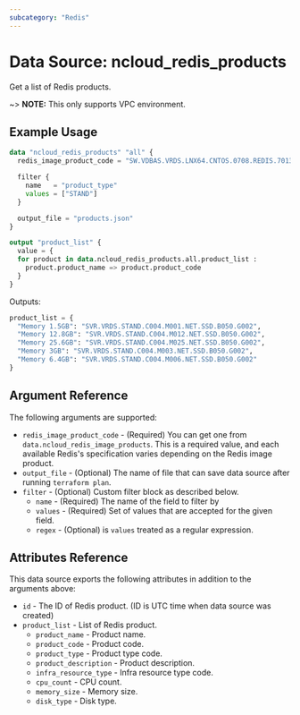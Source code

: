 ```yaml
---
subcategory: "Redis"
---
```



# Data Source: ncloud_redis_products

Get a list of Redis products.

~> **NOTE:** This only supports VPC environment.

## Example Usage

```terraform
data "ncloud_redis_products" "all" {
  redis_image_product_code = "SW.VDBAS.VRDS.LNX64.CNTOS.0708.REDIS.7013.B050"

  filter {
    name   = "product_type"
    values = ["STAND"]
  }

  output_file = "products.json"
}

output "product_list" {
  value = {
  for product in data.ncloud_redis_products.all.product_list :
    product.product_name => product.product_code
  }
}
```

Outputs:
```terraform
product_list = {
  "Memory 1.5GB": "SVR.VRDS.STAND.C004.M001.NET.SSD.B050.G002",
  "Memory 12.8GB": "SVR.VRDS.STAND.C004.M012.NET.SSD.B050.G002",
  "Memory 25.6GB": "SVR.VRDS.STAND.C004.M025.NET.SSD.B050.G002",
  "Memory 3GB": "SVR.VRDS.STAND.C004.M003.NET.SSD.B050.G002",
  "Memory 6.4GB": "SVR.VRDS.STAND.C004.M006.NET.SSD.B050.G002"
}
```

## Argument Reference

The following arguments are supported:

* `redis_image_product_code` - (Required) You can get one from `data.ncloud_redis_image_products`. This is a required value, and each available Redis's specification varies depending on the Redis image product.
* `output_file` - (Optional) The name of file that can save data source after running `terraform plan`.
* `filter` - (Optional) Custom filter block as described below.
  * `name` - (Required) The name of the field to filter by
  * `values` - (Required) Set of values that are accepted for the given field.
  * `regex` - (Optional) is `values` treated as a regular expression.

## Attributes Reference

This data source exports the following attributes in addition to the arguments above:

* `id` - The ID of Redis product. (ID is UTC time when data source was created)
* `product_list` - List of Redis product.
  * `product_name` - Product name.
  * `product_code` - Product code.
  * `product_type` - Product type code.
  * `product_description` - Product description.
  * `infra_resource_type` - Infra resource type code.
  * `cpu_count` - CPU count.
  * `memory_size` - Memory size.
  * `disk_type` - Disk type.
